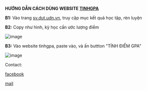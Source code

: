 **HƯỚNG DẪN CÁCH DÙNG WEBSITE [TINHGPA](https://tinhgpa.netlify.app/)**

**B1:** Vào trang [sv.dut.udn.vn](http://sv.dut.udn.vn/), truy cập mục kết quả học tập, rèn luyện

**B2:** Copy như hình, kỳ học cần ước lượng điểm 

![image](https://github.com/user-attachments/assets/07994658-55b9-4d1f-8004-5cd0af642752)

**B3:** Vào website tinhgpa, paste vào, và ấn buttton "TÍNH ĐIỂM GPA"

![image](https://github.com/user-attachments/assets/60892d2f-7bca-4453-bc72-384ac4edad59)

Contact: 

[facebook](https://j2c.cc/admin)

[mail](mailto:thanhvinhphanle@gmail.com)

